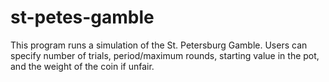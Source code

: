 # st-petes-gamble

This program runs a simulation of the St. Petersburg Gamble.
Users can specify number of trials, period/maximum rounds, starting value in the pot, and the weight of the coin if unfair.

